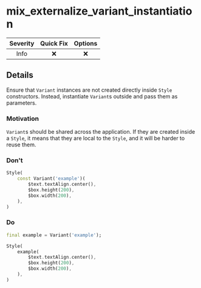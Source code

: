 # mix_externalize_variant_instantiation

| Severity | Quick Fix | Options |
|:--------:|:---------:|:-------:|
|   Info   |    ❌     |   ❌    |

## Details

Ensure that `Variant` instances are not created directly inside `Style` constructors. Instead, instantiate `Variant`s outside and pass them as parameters.

### Motivation

`Variant`s should be shared across the application. If they are created inside a `Style`, it means that they are local to the `Style`, and it will be harder to reuse them.

### Don't

```dart
Style(
    const Variant('example')(
        $text.textAlign.center(),
        $box.height(200),
        $box.width(200),
    ),
)
```

### Do

```dart
final example = Variant('example');

Style(
    example(
        $text.textAlign.center(),
        $box.height(200),
        $box.width(200),
    ),
)
```
